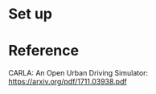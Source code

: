 # Set up

# 

# Reference 
CARLA: An Open Urban Driving Simulator: https://arxiv.org/pdf/1711.03938.pdf
